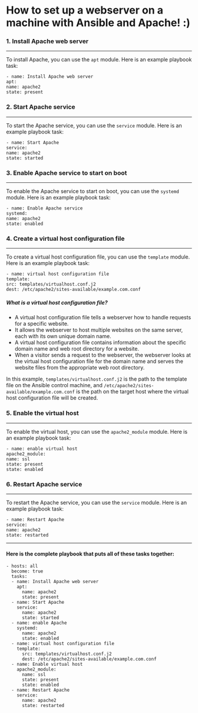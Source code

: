 # How to set up a webserver on a machine with Ansible and Apache! :)

### 1.  Install Apache web server
___
To install Apache, you can use the `apt` module. Here is an example playbook task:

`- name: Install Apache web server`  
`apt:`  
`name: apache2`  
`state: present`

### 2.  Start Apache service
___
To start the Apache service, you can use the `service` module. Here is an example playbook task:

`- name: Start Apache`  
`service:`  
`name: apache2`  
`state: started`

### 3.  Enable Apache service to start on boot
___
To enable the Apache service to start on boot, you can use the `systemd` module. Here is an example playbook task:

`- name: Enable Apache service`  
`systemd:`  
`name: apache2`  
`state: enabled`

### 4.  Create a virtual host configuration file
___
To create a virtual host configuration file, you can use the `template` module. Here is an example playbook task:

`- name: virtual host configuration file`  
`template:`  
`src: templates/virtualhost.conf.j2`  
`dest: /etc/apache2/sites-available/example.com.conf`

##### What is a virtual host configuration file? 
-   A virtual host configuration file tells a webserver how to handle requests for a specific website.
-   It allows the webserver to host multiple websites on the same server, each with its own unique domain name.
-   A virtual host configuration file contains information about the specific domain name and web root directory for a website.
-   When a visitor sends a request to the webserver, the webserver looks at the virtual host configuration file for the domain name and serves the website files from the appropriate web root directory.

In this example, `templates/virtualhost.conf.j2` is the path to the template file on the Ansible control machine, and `/etc/apache2/sites-available/example.com.conf` is the path on the target host where the virtual host configuration file will be created.

### 5.  Enable the virtual host
___
To enable the virtual host, you can use the `apache2_module` module. Here is an example playbook task:

`- name: enable virtual host`  
`apache2_module:`  
`name: ssl`  
`state: present`  
`state: enabled`

### 6.  Restart Apache service
___
To restart the Apache service, you can use the `service` module. Here is an example playbook task:

`- name: Restart Apache`  
`service:`  
`name: apache2`  
`state: restarted`
___
#### Here is the complete playbook that puts all of these tasks together:



```---
- hosts: all 
  become: true
  tasks:
  - name: Install Apache web server
    apt:
      name: apache2
      state: present
  - name: Start Apache
    service:
      name: apache2
      state: started
  - name: enable Apache
    systemd:
      name: apache2
      state: enabled
  - name: virtual host configuration file
    template:
      src: templates/virtualhost.conf.j2
      dest: /etc/apache2/sites-available/example.com.conf
  - name: Enable virtual host
    apache2_module:
      name: ssl
      state: present
      state: enabled
  - name: Restart Apache
    service:
      name: apache2
      state: restarted
```
